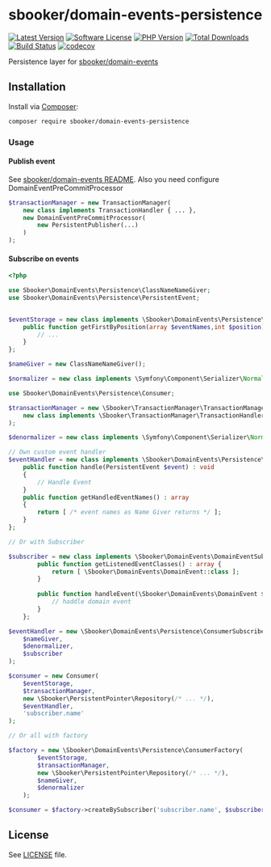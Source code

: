# sbooker/domain-events-persistence

[![Latest Version][badge-release]][release]
[![Software License][badge-license]][license]
[![PHP Version][badge-php]][php]
[![Total Downloads][badge-downloads]][downloads]
[![Build Status](https://travis-ci.com/sbooker/domain-events-persistence.svg?branch=2.x)](https://travis-ci.org/sbooker/domain-events-persistence)
[![codecov](https://codecov.io/gh/sbooker/domain-events-persistence/branch/2.x/graph/badge.svg?token=QB17YFKLPD)](https://codecov.io/gh/sbooker/domain-events-persistence)

Persistence layer for [sbooker/domain-events](https://github.com/sbooker/domain-events)

## Installation
Install via [Composer][composer]:
```bash
composer require sbooker/domain-events-persistence
```

### Usage

#### Publish event
See [sbooker/domain-events README](https://github.com/sbooker/domain-events/blob/master/README.MD).
Also you need configure DomainEventPreCommitProcessor 
```php
$transactionManager = new TransactionManager(
    new class implements TransactionHandler { ... },
    new DomainEventPreCommitProcessor(
        new PersistentPublisher(...)
    )
);
```

#### Subscribe on events

```php
<?php

use Sbooker\DomainEvents\Persistence\ClassNameNameGiver;
use Sbooker\DomainEvents\Persistence\PersistentEvent;


$eventStorage = new class implements \Sbooker\DomainEvents\Persistence\ConsumeStorage {
    public function getFirstByPosition(array $eventNames,int $position): ?PersistentEvent {
        // ...
    }
};

$nameGiver = new ClassNameNameGiver();

$normalizer = new class implements \Symfony\Component\Serializer\Normalizer\NormalizerInterface { /* ... */ };

use Sbooker\DomainEvents\Persistence\Consumer;

$transactionManager = new \Sbooker\TransactionManager\TransactionManager(
    new class implements \Sbooker\TransactionManager\TransactionHandler { /* ... */ };
); 

$denormalizer = new class implements \Symfony\Component\Serializer\Normalizer\DenormalizerInterface { /* ... */ };

// Own custom event handler
$eventHandler = new class implements \Sbooker\DomainEvents\Persistence\PersistentEventHandler {
    public function handle(PersistentEvent $event) : void
    {
        // Handle Event
    }
    public function getHandledEventNames() : array
    {
        return [ /* event names as Name Giver returns */ ];
    }
};

// Or with Subscriber 

$subscriber = new class implements \Sbooker\DomainEvents\DomainEventSubscriber {
        public function getListenedEventClasses() : array {
            return [ \Sbooker\DomainEvents\DomainEvent::class ];
        }
        
        public function handleEvent(\Sbooker\DomainEvents\DomainEvent $event) : void {
            // haddle domain event
        }
    };

$eventHandler = new \Sbooker\DomainEvents\Persistence\ConsumerSubscriberBridge(
    $nameGiver,
    $denormalizer, 
    $subscriber
);

$consumer = new Consumer(
    $eventStorage,
    $transactionManager,
    new \Sbooker\PersistentPointer\Repository(/* ... */),
    $eventHandler,
    'subscriber.name'
);

// Or all with factory

$factory = new \Sbooker\DomainEvents\Persistence\ConsumerFactory(
        $eventStorage, 
        $transactionManager,
        new \Sbooker\PersistentPointer\Repository(/* ... */),
        $nameGiver,
        $denormalizer 
    );

$consumer = $factory->createBySubscriber('subscriber.name', $subscriber);

```

## License
See [LICENSE][license] file.

[badge-release]: https://img.shields.io/packagist/v/sbooker/domain-events-persistence.svg?style=flat-square
[badge-license]: https://img.shields.io/badge/license-MIT-brightgreen.svg?style=flat-square
[badge-php]: https://img.shields.io/packagist/php-v/sbooker/domain-events-persistence.svg?style=flat-square
[badge-downloads]: https://img.shields.io/packagist/dt/sbooker/domain-events-persistence.svg?style=flat-square

[release]: https://img.shields.io/packagist/v/sbooker/domain-events-persistence
[license]: https://github.com/sbooker/domain-events-persistence/blob/master/LICENSE
[php]: https://php.net
[downloads]: https://packagist.org/packages/sbooker/domain-events-persistence

[composer]: https://getcomposer.org